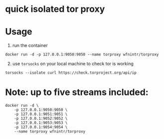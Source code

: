 # quick isolated tor proxy

# Usage
1. run the container
```
docker run -d -p 127.0.0.1:9050:9050 --name torproxy wfnintr/torproxy
```

2. use `torsocks` on your local machine to check tor is working
```
torsocks --isolate curl https://check.torproject.org/api/ip
```


# Note: up to five streams included:
```
docker run -d \
	-p 127.0.0.1:9050:9050 \ 
	-p 127.0.0.1:9051:9051 \
	-p 127.0.0.1:9052:9052 \
	-p 127.0.0.1:9053:9053 \
	-p 127.0.0.1:9054:9054 \
	--name torproxy wfnintr/torproxy
```
